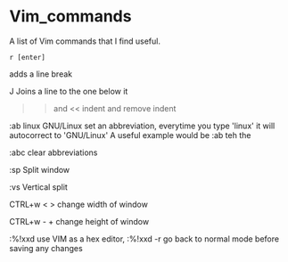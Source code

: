 # Vim_commands
A list of Vim commands that I find useful.

```
r [enter]
```
adds a line break

J
Joins a line to the one below it

>> and <<
indent and remove indent

:ab linux GNU/Linux
set an abbreviation, everytime you type 'linux' it will autocorrect to 'GNU/Linux'
A useful example would be :ab teh the

:abc
clear abbreviations

:sp
Split window

:vs
Vertical split

CTRL+w < >
change width of window

CTRL+w - +
change height of window

:%!xxd
use VIM as a hex editor, :%!xxd -r go back to normal mode before saving any changes
